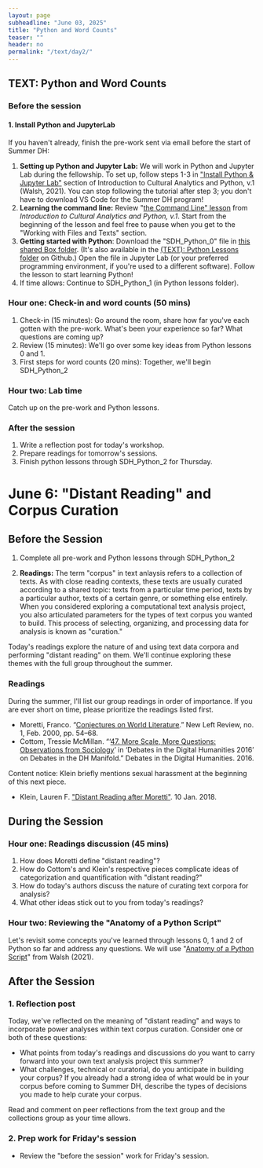 ```yaml
---
layout: page
subheadline: "June 03, 2025"
title: "Python and Word Counts"
teaser: ""
header: no
permalink: "/text/day2/"
---
```


## TEXT: Python and Word Counts

### Before the session

#### 1. Install Python and JupyterLab
If you haven't already, finish the pre-work sent via email before the start of Summer DH:
1. **Setting up Python and Jupyter Lab:** We will work in Python and Jupyter Lab during the fellowship. To set up, follow steps 1-3 in ["Install Python & Jupyter Lab"](https://melaniewalsh.github.io/Intro-Cultural-Analytics/02-Python/01-Install-Python.html) section of Introduction to Cultural Analytics and Python, v.1 (Walsh, 2021). You can stop following the tutorial after step 3; you don't have to download VS Code for the Summer DH program!
2. **Learning the command line:** Review "[the Command Line" lesson](https://nam12.safelinks.protection.outlook.com/?url=https%3A%2F%2Fmelaniewalsh.github.io%2FIntro-Cultural-Analytics%2F01-Command-Line%2F01-The-Command-Line.html%23working-with-files-and-texts&data=05%7C02%7Citb23%40cornell.edu%7C2fe65c10d7fe41c73a3008dc816935eb%7C5d7e43661b9b45cf8e79b14b27df46e1%7C0%7C0%7C638527536077301671%7CUnknown%7CTWFpbGZsb3d8eyJWIjoiMC4wLjAwMDAiLCJQIjoiV2luMzIiLCJBTiI6Ik1haWwiLCJXVCI6Mn0%3D%7C0%7C%7C%7C&sdata=NEbhyfxq32q%2F75OV%2FadeHRrBqu%2BxUhUXo4KpT2EEFvY%3D&reserved=0) from *Introduction to Cultural Analytics and Python, v.1*. Start from the beginning of the lesson and feel free to pause when you get to the "Working with Files and Texts" section.
3. **Getting started with Python**: Download the "SDH_Python_0" file in [this shared Box folder](https://nam12.safelinks.protection.outlook.com/?url=https%3A%2F%2Fcornell.box.com%2Fs%2F5m9lh7988fbn2ihnjxotm7y4fu0kzeih&data=05%7C02%7Citb23%40cornell.edu%7C2fe65c10d7fe41c73a3008dc816935eb%7C5d7e43661b9b45cf8e79b14b27df46e1%7C0%7C0%7C638527536077319460%7CUnknown%7CTWFpbGZsb3d8eyJWIjoiMC4wLjAwMDAiLCJQIjoiV2luMzIiLCJBTiI6Ik1haWwiLCJXVCI6Mn0%3D%7C0%7C%7C%7C&sdata=Hn2Tda461Kx5tSejdaJVbtjNoY0kZh%2Fcz%2Bi5ZbZfFQU%3D&reserved=0). (It's also available in the [(TEXT): Python Lessons folder](https://github.com/cornell-colab/2024-SummerDH/tree/main/(TEXT)%3A%20Python%20Lessons) on Github.) Open the file in Jupyter Lab (or your preferred programming environment, if you're used to a different software). Follow the lesson to start learning Python!
4. If time allows: Continue to SDH_Python_1 (in Python lessons folder).


### Hour one: Check-in and word counts (50 mins)
1. Check-in (15 minutes): Go around the room, share how far you've each gotten with the pre-work. What's been your experience so far? What questions are coming up?
2. Review (15 minutes): We'll go over some key ideas from Python lessons 0 and 1. 
3. First steps for word counts (20 mins): Together, we'll begin SDH_Python_2

### Hour two: Lab time
Catch up on the pre-work and Python lessons. 

### After the session
1. Write a reflection post for today's workshop.
2. Prepare readings for tomorrow's sessions.
3. Finish python lessons through SDH_Python_2 for Thursday.


# June 6: "Distant Reading" and Corpus Curation

## Before the Session
1. Complete all pre-work and Python lessons through SDH_Python_2

2. **Readings:** The term "corpus" in text anlaysis refers to a collection of texts. As with close reading contexts, these texts are usually curated according to a shared topic: texts from a particular time period, texts by a particular author, texts of a certain genre, or something else entirely. When you considered exploring a computational text analysis project, you also articulated parameters for the types of text corpus you wanted to build. This process of selecting, organizing, and processing data for analysis is known as "curation."

Today's readings explore the nature of and using text data corpora and performing "distant reading" on them. We'll continue exploring these themes with the full group throughout the summer.

### Readings
During the summer, I'll list our group readings in order of importance. If you are ever short on time, please prioritize the readings listed first.

* Moretti, Franco. “[Conjectures on World Literature](https://newleftreview.org/issues/ii1/articles/franco-moretti-conjectures-on-world-literature).” New Left Review, no. 1, Feb. 2000, pp. 54–68.
* Cottom, Tressie McMillan. “‘[47. More Scale, More Questions: Observations from Sociology](https://dhdebates.gc.cuny.edu/read/untitled/section/55e48b34-543a-41f7-97c9-8c8643bf8844#ch47)’ in ‘Debates in the Digital Humanities 2016’ on Debates in the DH Manifold.” Debates in the Digital Humanities. 2016.

Content notice: Klein briefly mentions sexual harassment at the beginning of this next piece. 
* Klein, Lauren F. ["Distant Reading after Moretti"](https://lklein.com/digital-humanities/distant-reading-after-moretti). 10 Jan. 2018. 

## During the Session

### Hour one: Readings discussion (45 mins)
1. How does Moretti define "distant reading"?
2. How do Cottom's and Klein's respective pieces complicate ideas of categorization and quantification with "distant reading?"
3. How do today's authors discuss the nature of curating text corpora for analysis?
4. What other ideas stick out to you from today's readings?

### Hour two: Reviewing the "Anatomy of a Python Script"

Let's revisit some concepts you've learned through lessons 0, 1 and 2 of Python so far and address any questions. We will use "[Anatomy of a Python Script](https://melaniewalsh.github.io/Intro-Cultural-Analytics/02-Python/03-Anatomy-Python-Script.html)"
from Walsh (2021).

## After the Session

### 1. Reflection post
Today, we've reflected on the meaning of "distant reading" and ways to incorporate power analyses within text corpus curation. Consider one or both of these questions:
* What points from today's readings and discussions do you want to carry forward into your own text analysis project this summer?
* What challenges, technical or curatorial, do you anticipate in building your corpus? If you already had a strong idea of what would be in your corpus before coming to Summer DH, describe the types of decisions you made to help curate your corpus.

Read and comment on peer reflections from the text group and the collections group as your time allows.

### 2. Prep work for Friday's session
* Review the "before the session" work for Friday's session.

